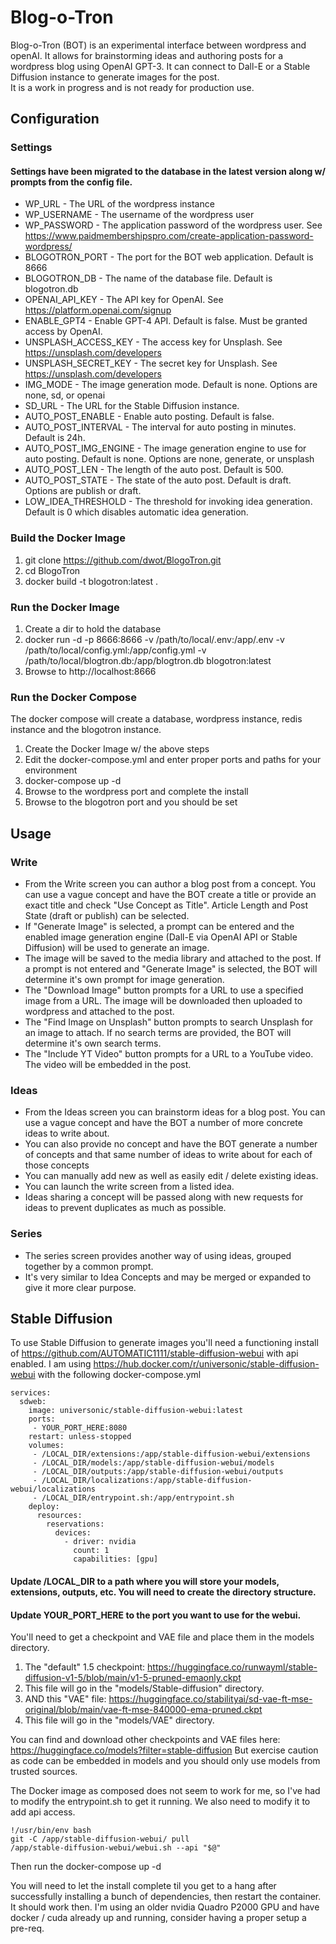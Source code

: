 # Blog-o-Tron

Blog-o-Tron (BOT) is an experimental interface between wordpress and openAI.  It allows for brainstorming ideas and authoring posts for a wordpress blog using OpenAI GPT-3.  It can connect to Dall-E or a Stable Diffusion instance to generate images for the post.  
It is a work in progress and is not ready for production use. 

## Configuration
### Settings 
#### Settings have been migrated to the database in the latest version along w/ prompts from the config file.
- WP_URL - The URL of the wordpress instance
- WP_USERNAME - The username of the wordpress user
- WP_PASSWORD - The application password of the wordpress user.  See https://www.paidmembershipspro.com/create-application-password-wordpress/
- BLOGOTRON_PORT - The port for the BOT web application.  Default is 8666
- BLOGOTRON_DB - The name of the database file.  Default is blogotron.db
- OPENAI_API_KEY - The API key for OpenAI.  See https://platform.openai.com/signup
- ENABLE_GPT4 - Enable GPT-4 API.  Default is false.  Must be granted access by OpenAI.
- UNSPLASH_ACCESS_KEY - The access key for Unsplash.  See https://unsplash.com/developers
- UNSPLASH_SECRET_KEY - The secret key for Unsplash.  See https://unsplash.com/developers
- IMG_MODE - The image generation mode.  Default is none.  Options are none, sd, or openai
- SD_URL - The URL for the Stable Diffusion instance.
- AUTO_POST_ENABLE - Enable auto posting.  Default is false.
- AUTO_POST_INTERVAL - The interval for auto posting in minutes.  Default is 24h.
- AUTO_POST_IMG_ENGINE - The image generation engine to use for auto posting.  Default is none.  Options are none, generate, or unsplash
- AUTO_POST_LEN - The length of the auto post.  Default is 500.
- AUTO_POST_STATE - The state of the auto post.  Default is draft.  Options are publish or draft.
- LOW_IDEA_THRESHOLD - The threshold for invoking idea generation.  Default is 0 which disables automatic idea generation.

### Build the Docker Image
1. git clone https://github.com/dwot/BlogoTron.git
2. cd BlogoTron
3. docker build -t blogotron:latest .

### Run the Docker Image
1. Create a dir to hold the database
2. docker run -d -p 8666:8666 -v /path/to/local/.env:/app/.env -v /path/to/local/config.yml:/app/config.yml -v /path/to/local/blogtron.db:/app/blogtron.db blogotron:latest
3. Browse to http://localhost:8666

### Run the Docker Compose
The docker compose will create a database, wordpress instance, redis instance and the blogotron instance.
1. Create the Docker Image w/ the above steps
2. Edit the docker-compose.yml and enter proper ports and paths for your environment
3. docker-compose up -d
4. Browse to the wordpress port and complete the install
5. Browse to the blogotron port and you should be set

## Usage
### Write
- From the Write screen you can author a blog post from a concept. You can use a vague concept and have the BOT create a title or provide an exact title and check "Use Concept as Title". 
Article Length and Post State (draft or publish) can be selected.
- If "Generate Image" is selected, a prompt can be entered and the enabled image generation engine (Dall-E via OpenAI API or Stable Diffusion) will be used to generate an image.
- The image will be saved to the media library and attached to the post. If a prompt is not entered and "Generate Image" is selected, the BOT will determine it's own prompt for image generation.
- The "Download Image" button prompts for a URL to use a specified image from a URL. The image will be downloaded then uploaded to wordpress and attached to the post.
- The "Find Image on Unsplash" button prompts to search Unsplash for an image to attach.  If no search terms are provided, the BOT will determine it's own search terms.
- The "Include YT Video" button prompts for a URL to a YouTube video.  The video will be embedded in the post.

### Ideas
- From the Ideas screen you can brainstorm ideas for a blog post.  You can use a vague concept and have the BOT a number of more concrete ideas to write about.
- You can also provide no concept and have the BOT generate a number of concepts and that same number of ideas to write about for each of those concepts
- You can manually add new as well as easily edit / delete existing ideas.  
- You can launch the write screen from a listed idea.  
- Ideas sharing a concept will be passed along with new requests for ideas to prevent duplicates as much as possible.

### Series
- The series screen provides another way of using ideas, grouped together by a common prompt.  
- It's very similar to Idea Concepts and may be merged or expanded to give it more clear purpose.

## Stable Diffusion
To use Stable Diffusion to generate images you'll need a functioning install of https://github.com/AUTOMATIC1111/stable-diffusion-webui with api enabled.
I am using https://hub.docker.com/r/universonic/stable-diffusion-webui with the following docker-compose.yml
```
services:
  sdweb:
    image: universonic/stable-diffusion-webui:latest
    ports:
     - YOUR_PORT_HERE:8080
    restart: unless-stopped
    volumes:
     - /LOCAL_DIR/extensions:/app/stable-diffusion-webui/extensions
     - /LOCAL_DIR/models:/app/stable-diffusion-webui/models
     - /LOCAL_DIR/outputs:/app/stable-diffusion-webui/outputs
     - /LOCAL_DIR/localizations:/app/stable-diffusion-webui/localizations
     - /LOCAL_DIR/entrypoint.sh:/app/entrypoint.sh
    deploy:
      resources:
        reservations:
          devices:
            - driver: nvidia
              count: 1
              capabilities: [gpu]
```
#### Update /LOCAL_DIR to a path where you will store your models, extensions, outputs, etc.  You will need to create the directory structure.
#### Update YOUR_PORT_HERE to the port you want to use for the webui.

You'll need to get a checkpoint and VAE file and place them in the models directory.
1. The "default" 1.5 checkpoint: https://huggingface.co/runwayml/stable-diffusion-v1-5/blob/main/v1-5-pruned-emaonly.ckpt
2. This file will go in the "models/Stable-diffusion" directory.
3. AND this "VAE" file:
https://huggingface.co/stabilityai/sd-vae-ft-mse-original/blob/main/vae-ft-mse-840000-ema-pruned.ckpt
4. This file will go in the "models/VAE" directory.

You can find and download other checkpoints and VAE files here: https://huggingface.co/models?filter=stable-diffusion
But exercise caution as code can be embedded in models and you should only use models from trusted sources.

The Docker image as composed does not seem to work for me, so I've had to modify the entrypoint.sh to get it running.  We also need to modify it to add api access.
```
!/usr/bin/env bash
git -C /app/stable-diffusion-webui/ pull
/app/stable-diffusion-webui/webui.sh --api "$@"
```
Then run the docker-compose up -d

You will need to let the install complete til you get to a hang after successfully installing a bunch of dependencies, then restart the container.  It should work then.
I'm using an older nvidia Quadro P2000 GPU and have docker / cuda already up and running, consider having a proper setup a pre-req.